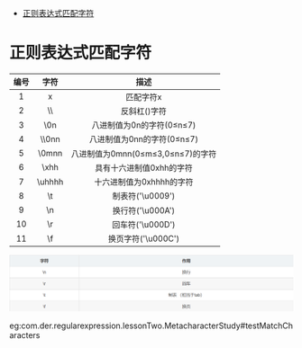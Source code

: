 - [正则表达式匹配字符](#正则表达式匹配字符)


# 正则表达式匹配字符

| 编号  |  字符   |               描述                |
| :---: | :-----: | :-------------------------------: |
|   1   |    x    |             匹配字符x             |
|   2   |  \\\\   |           反斜杠(\)字符           |
|   3   |   \0n   |     八进制值为0n的字符(0≤n≤7)     |
|   4   | \\\\0nn |    八进制值为0nn的字符(0≤n≤7)     |
|   5   |  \0mnn  | 八进制值为0mnn(0≤m≤3,0≤n≤7)的字符 |
|   6   |  \xhh   |     具有十六进制值0xhh的字符      |
|   7   | \uhhhh  |     十六进制值为0xhhhh的字符      |
|   8   |   \t    |         制表符('\u0009')          |
|   9   |   \n    |         换行符('\u000A')          |
|  10   |   \r    |         回车符('\u000D')          |
|  11   |   \f    |        换页字符('\u000C')         |

![反斜杠部分含义](./images/反斜杠部分含义.png)

eg:com.der.regularexpression.lessonTwo.MetacharacterStudy#testMatchCharacters